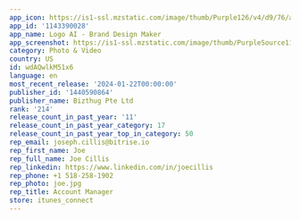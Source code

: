 ```yaml
---
app_icon: https://is1-ssl.mzstatic.com/image/thumb/Purple126/v4/d9/76/ab/d976abde-c5f7-c038-8b02-2a8a687d1845/AppIcon-0-0-1x_U007epad-0-10-0-85-220-0.png/1024x1024bb.png
app_id: '1143390028'
app_name: Logo AI - Brand Design Maker
app_screenshot: https://is1-ssl.mzstatic.com/image/thumb/PurpleSource116/v4/0b/49/04/0b4904e7-a334-6612-828f-c07e2ea46313/e65cc8a0-2152-491a-b7e7-60a142e17e86_1242x2688-_U0028iPhone-12-Pro-Max_U0029_1.png/1242x2688bb.png
category: Photo & Video
country: US
id: wdAQwlkM51x6
language: en
most_recent_release: '2024-01-22T00:00:00'
publisher_id: '1440590864'
publisher_name: Bizthug Pte Ltd
rank: '214'
release_count_in_past_year: '11'
release_count_in_past_year_category: 17
release_count_in_past_year_top_in_category: 50
rep_email: joseph.cillis@bitrise.io
rep_first_name: Joe
rep_full_name: Joe Cillis
rep_linkedin: https://www.linkedin.com/in/joecillis
rep_phone: +1 518-258-1902
rep_photo: joe.jpg
rep_title: Account Manager
store: itunes_connect
---
```


